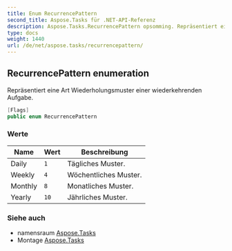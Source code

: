```yaml
---
title: Enum RecurrencePattern
second_title: Aspose.Tasks für .NET-API-Referenz
description: Aspose.Tasks.RecurrencePattern opsomming. Repräsentiert eine Art Wiederholungsmuster einer wiederkehrenden Aufgabe.
type: docs
weight: 1440
url: /de/net/aspose.tasks/recurrencepattern/
---
```

## RecurrencePattern enumeration

Repräsentiert eine Art Wiederholungsmuster einer wiederkehrenden Aufgabe.

```csharp
[Flags]
public enum RecurrencePattern
```

### Werte

| Name | Wert | Beschreibung |
| --- | --- | --- |
| Daily | `1` | Tägliches Muster. |
| Weekly | `4` | Wöchentliches Muster. |
| Monthly | `8` | Monatliches Muster. |
| Yearly | `10` | Jährliches Muster. |

### Siehe auch

* namensraum [Aspose.Tasks](../../aspose.tasks/)
* Montage [Aspose.Tasks](../../)


